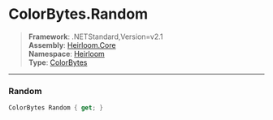 # ColorBytes.Random

> **Framework**: .NETStandard,Version=v2.1  
> **Assembly**: [Heirloom.Core][0]  
> **Namespace**: [Heirloom][0]  
> **Type**: [ColorBytes][1]

--------------------------------------------------------------------------------

### Random

```cs
ColorBytes Random { get; }
```

[0]: ../Heirloom.Core.md
[1]: Heirloom.ColorBytes.md
